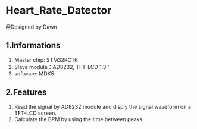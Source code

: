 # Heart_Rate_Datector

@Designed by Dawn

## 1.Informations

1. Master chip: STM32RCT6
2. Slave module：AD8232, TFT-LCD 1.3 '
3. software: MDK5 

## 2.Features

1. Read the signal by AD8232 module and disply the signal waveform on a TFT-LCD screen.
2. Calculate the BPM by using the time between peaks.
